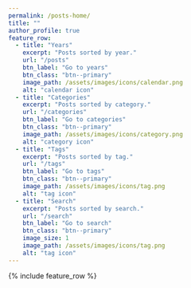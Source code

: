 ```yaml
---
permalink: /posts-home/
title: ""
author_profile: true
feature_row:
  - title: "Years"
    excerpt: "Posts sorted by year."
    url: "/posts"
    btn_label: "Go to years"
    btn_class: "btn--primary"
    image_path: /assets/images/icons/calendar.png
    alt: "calendar icon"
  - title: "Categories"
    excerpt: "Posts sorted by category."
    url: "/categories"
    btn_label: "Go to categories"
    btn_class: "btn--primary"
    image_path: /assets/images/icons/category.png
    alt: "category icon"
  - title: "Tags"
    excerpt: "Posts sorted by tag."
    url: "/tags"
    btn_label: "Go to tags"
    btn_class: "btn--primary"
    image_path: /assets/images/icons/tag.png
    alt: "tag icon"
  - title: "Search"
    excerpt: "Posts sorted by search."
    url: "/search"
    btn_label: "Go to search"
    btn_class: "btn--primary"
    image_size: 1
    image_path: /assets/images/icons/tag.png
    alt: "tag icon"
---
```


{% include feature_row %}
